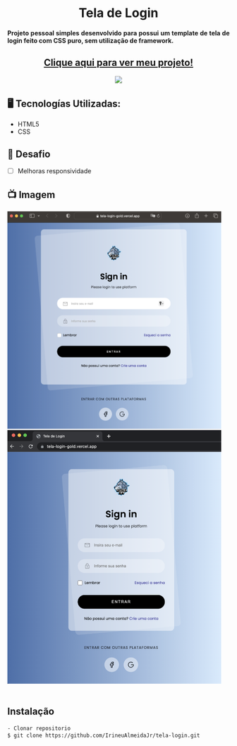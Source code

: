 <h1 align="center">Tela de Login</h1>
<h4 align="justify">Projeto pessoal simples desenvolvido para possui um template de tela de login feito com CSS puro, sem utilização de framework.</h4>

<h2 align="center"><a href="https://tela-login-gold.vercel.app">Clique aqui para ver meu projeto!</a></h2>

<p align="center">
<img src="http://img.shields.io/static/v1?label=STATUS&message=CONCLUIDO&color=GREEN&style=for-the-badge"/>
</p>

## 🖥️ Tecnologías Utilizadas:

- HTML5 </br>
- CSS </br>

## 🎯 Desafio
- [ ] Melhoras responsividade

## 📺 Imagem
<div>
  <img src="https://raw.githubusercontent.com/IrineuAlmeidaJr/tela-login/main/tela1.png" width="485" />
  <img src="https://raw.githubusercontent.com/IrineuAlmeidaJr/tela-login/main/tela2.png" width="485" />
</div>
</br>

 
## Instalação

    - Clonar repositorio
    $ git clone https://github.com/IrineuAlmeidaJr/tela-login.git



